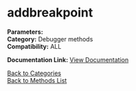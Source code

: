 # addbreakpoint

**Parameters:**   
**Category:** Debugger methods  
**Compatibility:** ALL  

**Documentation Link:** [View Documentation](https://github.com/leuat/TRSE/raw/master/resources/text/help/m/addbreakpoint.rtf)

[Back to Categories](../categories/debugger_methods.md)  
[Back to Methods List](../../SUMMARY.md)
